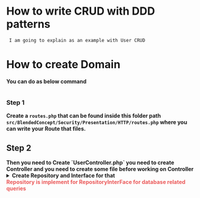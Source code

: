 # How to write CRUD with DDD patterns
```
 I am going to explain as an example with User CRUD

```
# How to create Domain 

<strong>You can do as below command</strong>
```

```

### Step 1

<strong>Create a `routes.php` that can be found inside this folder path  `src/BlendedConcept/Security/Presentation/HTTP/routes.php` where you can write your Route that files.
 </strong>

 ## Step 2 

 <strong>
 Then you need to Create `UserController.php` you need to create Controller and you need to create some file before working on Controller 
 </strong>


<br/>

<details>
 
<summary>
 <b>Create Repository and Interface for that</b>
 </br>
 <strong style="color:#EB5A5A">
 Repository is implement for RepositoryInterFace for database related queries
 </strong>
</summary>

<h4>
Create `SecurityRepositoryInterface.php` inside these folder path  `src/BlendedConcept/Security/Domain/Repositories/SecurityRepositoryInterface.php`
</h4>

<h4>Create `SecurityRepository.php` inside these folder path `src/BlendedConcept/Security/Application/Repositories/Eloquent/SecurityRepository.php`</h4>

<p>
Before implementing `SecurityRepository.php` you might need to create the following.
</p> 
<ul>
<li><b style="color:#EB5A5A">Mappers</b></li>
   Map is used to check User  data type that check validation static type.
<li><b style="color:#EB5A5A">DTO</b> </li>
 DTO is called Data Transfer Object that might use to check UserData.php  that will check the datatypes and Change Data Format.
<li><b style="color:#EB5A5A">UseCases</b></li>  
UseCase has two moudels that has Queries and Command .Queries are used for getting data from UserEloquent and Command is used for Store,Update and Delete on the UserEloquent.
<li><b style="color:#EB5A5A">Models</b></li>
Models are used for define data type on the eloquentModel
</ul>
</details>


